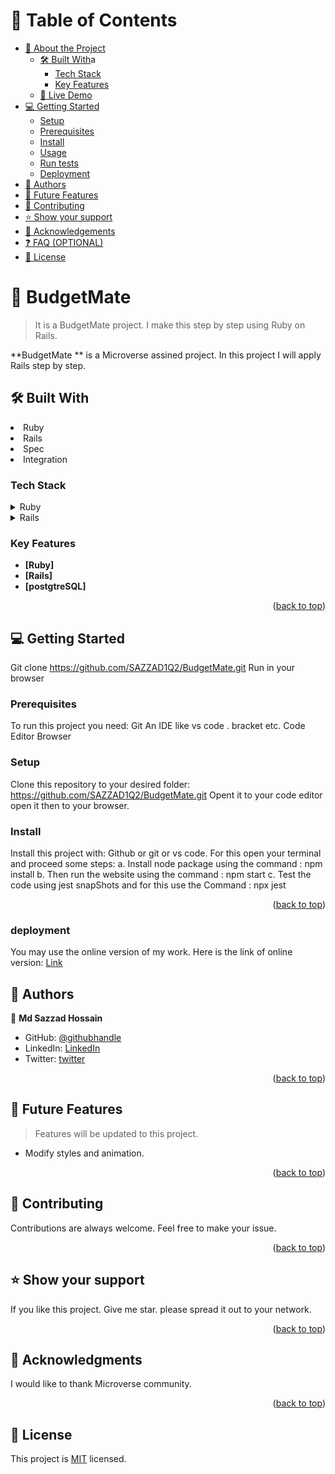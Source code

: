 



# 📗 Table of Contents

- [📖 About the Project](#about-project)
  - [🛠 Built With](#built-with)a
    - [Tech Stack](#tech-stack)
    - [Key Features](#key-features)
  - [🚀 Live Demo](#live-demo)
- [💻 Getting Started](#getting-started)
  - [Setup](#setup)
  - [Prerequisites](#prerequisites)
  - [Install](#install)
  - [Usage](#usage)
  - [Run tests](#run-tests)
  - [Deployment](#triangular_flag_on_post-deployment)
- [👥 Authors](#authors)
- [🔭 Future Features](#future-features)
- [🤝 Contributing](#contributing)
- [⭐️ Show your support](#support)
- [🙏 Acknowledgements](#acknowledgements)
- [❓ FAQ (OPTIONAL)](#faq)
- [📝 License](#license)



# 📖  BudgetMate <a name="BudgetMate"></a>

> It is a BudgetMate project. I make this step by step using Ruby on Rails.

**BudgetMate ** is a Microverse assined project. In this project I will apply Rails step by step.

## 🛠 Built With <a name="built-with"></a>
<li>Ruby</li>
<li>Rails</li>
<li>Spec</li>
<li>Integration</li>

### Tech Stack <a name="tech-stack"></a>


<details>
  <summary>Ruby</summary>
  <ul>
    <li><a href="https://reactjs.org/">Ruby</a></li>
  </ul>
</details>

<details>
  <summary>Rails</summary>
  <ul>
    <li><a href="https://expressjs.com/">Rails</a></li>
  </ul>
</details>


<!-- Features -->

### Key Features <a name="key-features"></a>



- **[Ruby]**
- **[Rails]**
- **[postgtreSQL]**

<p align="right">(<a href="#readme-top">back to top</a>)</p>

<!-- GETTING STARTED -->

## 💻 Getting Started <a name="getting-started"></a>

Git clone https://github.com/SAZZAD1Q2/BudgetMate.git
Run in your browser

### Prerequisites

To run this project you need:
Git
An IDE like vs code . bracket etc.
Code Editor
Browser

### Setup

Clone this repository to your desired folder: https://github.com/SAZZAD1Q2/BudgetMate.git
Opent it to your code editor
open it then to your browser.


### Install

Install this project with:
Github or git or vs code. For this open your terminal and proceed some steps:
a. Install node package using the command : npm install
b. Then run the website using the command : npm start
c. Test the code using jest snapShots and for this use the Command : npx jest

<p align="right">(<a href="#readme-top">back to top</a>)</p>

### deployment

You may use the online version of my work. Here is the link of online version: [Link]()

<!-- AUTHORS -->

## 👥 Authors <a name="authors"></a>


👤 **Md Sazzad Hossain**

- GitHub: [@githubhandle](https://github.com/SAZZAD1Q2/BudgetMate.git)
- LinkedIn: [LinkedIn](https://www.linkedin.com/in/sazzad3y/)
- Twitter: [twitter](https://twitter.com/MdHo5453)

<p align="right">(<a href="#readme-top">back to top</a>)</p>

<!-- FUTURE FEATURES -->

## 🔭 Future Features <a name="future-features"></a>

> Features will be updated to this project.

- Modify styles and animation.

<p align="right">(<a href="#readme-top">back to top</a>)</p>

<!-- CONTRIBUTING -->

## 🤝 Contributing <a name="contributing"></a>
Contributions are always welcome. Feel free to make your issue.

<p align="right">(<a href="#readme-top">back to top</a>)</p>

<!-- SUPPORT -->

## ⭐️ Show your support <a name="support"></a>
If you like this project. Give me star. please spread it out to your network.

<p align="right">(<a href="#readme-top">back to top</a>)</p>

<!-- ACKNOWLEDGEMENTS -->

## 🙏 Acknowledgments <a name="acknowledgements"></a>
I would like to thank Microverse community.

<p align="right">(<a href="#readme-top">back to top</a>)</p>

## 📝 License <a name="LICENSE"></a>

This project is [MIT](./LICENSE) licensed.

